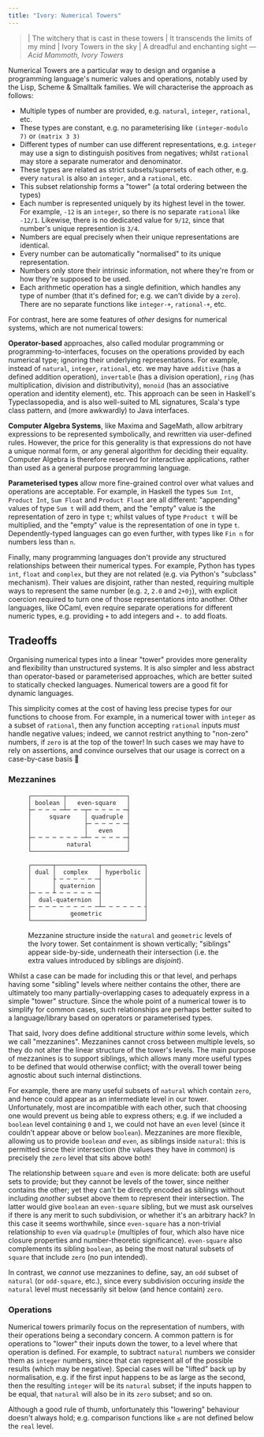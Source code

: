 ```yaml
---
title: "Ivory: Numerical Towers"
---
```


> | The witchery that is cast in these towers
> | It transcends the limits of my mind
> | Ivory Towers in the sky
> | A dreadful and enchanting sight
— <cite>Acid Mammoth, *Ivory Towers*</cite>

Numerical Towers are a particular way to design and organise a programming
language's numeric values and operations, notably used by the Lisp, Scheme &
Smalltalk families. We will characterise the approach as follows:

 - Multiple types of number are provided, e.g. `natural`, `integer`, `rational`,
   etc.
 - These types are constant, e.g. no parameterising like `(integer-modulo 7)`
   or `(matrix 3 3)`
 - Different types of number can use different representations, e.g. `integer`
   may use a sign to distinguish positives from negatives; whilst `rational` may
   store a separate numerator and denominator.
 - These types are related as strict subsets/supersets of each other, e.g. every
   `natural` is also an `integer`, and a `rational`, etc.
 - This subset relationship forms a "tower" (a total ordering between the types)
 - Each number is represented uniquely by its highest level in the tower. For
   example, `-12` is an `integer`, so there is no separate `rational` like
   `-12/1`. Likewise, there is no dedicated value for `9/12`, since that
   number's unique represention is `3/4`.
 - Numbers are equal precisely when their unique representations are identical.
 - Every number can be automatically "normalised" to its unique representation.
 - Numbers only store their intrinsic information, not where they're from or how
   they're supposed to be used.
 - Each arithmetic operation has a single definition, which handles any type of
   number (that it's defined for; e.g. we can't divide by a `zero`). There are
   no separate functions like `integer-+`, `rational-+`, etc.

For contrast, here are some features of *other* designs for numerical systems,
which are not numerical towers:

**Operator-based** approaches, also called modular programming or
programming-to-interfaces, focuses on the operations provided by each numerical
type; ignoring their underlying representations. For example, instead of
`natural`, `integer`, `rational`, etc. we may have `additive` (has a defined
addition operation), `invertable` (has a division operation), `ring` (has
multiplication, division and distributivity), `monoid` (has an associative
operation and identity element), etc. This approach can be seen in Haskell's
Typeclassopedia, and is also well-suited to ML signatures, Scala's type class
pattern, and (more awkwardly) to Java interfaces.

**Computer Algebra Systems**, like Maxima and SageMath, allow arbitrary
expressions to be represented symbolically, and rewritten via user-defined
rules. However, the price for this generality is that expressions do not have a
unique normal form, or any general algorithm for deciding their
equality. Computer Algebra is therefore reserved for interactive applications,
rather than used as a general purpose programming language.

**Parameterised types** allow more fine-grained control over what values and
operations are acceptable. For example, in Haskell the types `Sum Int`, `Product
Int`, `Sum Float` and `Product Float` are all different: "appending" values of
type `Sum t` will add them, and the "empty" value is the representation of zero
in type `t`; whilst values of type `Product t` will be multiplied, and the
"empty" value is the representation of one in type `t`. Dependently-typed
languages can go even further, with types like `Fin n` for numbers less than
`n`.

Finally, many programming languages don't provide any structured relationships
between their numerical types. For example, Python has types `int`, `float` and
`complex`, but they are not related (e.g. via Python's "subclass" mechanism).
Their values are disjoint, rather than nested, requiring multiple ways to
represent the same number (e.g. `2`, `2.0` and `2+0j`), with explicit coercion
required to turn one of those representations into another. Other languages,
like OCaml, even require separate operations for different numeric types, e.g.
providing `+` to add integers and `+.` to add floats.

## Tradeoffs ###

Organising numerical types into a linear "tower" provides more generality and
flexibility than unstructured systems. It is also simpler and less abstract than
operator-based or parameterised approaches, which are better suited to
statically checked languages. Numerical towers are a good fit for dynamic
languages.

This simplicity comes at the cost of having less precise types for our functions
to choose from. For example, in a numerical tower with `integer` as a subset of
`rational`, then any function accepting `rational` inputs *must* handle negative
values; indeed, we cannot restrict anything to "non-zero" numbers, if `zero` is
at the top of the tower! In such cases we may have to rely on assertions, and
convince ourselves that our usage is correct on a case-by-case basis 🤞

### Mezzanines ###

<figure>

```
┌─────────┬─────────────────┐
│ boolean │   even-square   │
├─ ─ ─ ─ ─┴─ ─ ─┬─ ─ ─ ─ ─ ─┤
│     square    │ quadruple │
│               ├─ ─ ─ ─ ─ ─┤
│               │   even    │
├─ ─ ─ ─ ─ ─ ─ ─┴─ ─ ─ ─ ─ ─┤
│          natural          │
└───────────────────────────┘
```

```
┌──────┬────────────┬────────────┐
│ dual │  complex   │ hyperbolic │
│      ├ ─ ─ ─ ─ ─ ─┤            │
│      │ quaternion │            │
├─ ─ ─ ┴ ─ ─ ─ ─ ─ ─┤            │
│  dual-quaternion  │            │
├─ ─ ─ ─ ─ ─ ─ ─ ─ ─┴─ ─ ─ ─ ─ ─ ┤
│           geometric            │
└────────────────────────────────┘
```

 <figcaption>

Mezzanine structure inside the `natural` and `geometric` levels of the Ivory
tower. Set containment is shown vertically; "siblings" appear side-by-side,
underneath their intersection (i.e. the extra values introduced by siblings are
*disjoint*).

 </figcaption>
</figure>

Whilst a case can be made for including this or that level, and perhaps having
some "sibling" levels where neither contains the other, there are ultimately too
many partially-overlapping cases to adequately express in a simple "tower"
structure. Since the whole point of a numerical tower is to simplify for common
cases, such relationships are perhaps better suited to a language/library based
on operators or parameterised types.

That said, Ivory does define additional structure *within* some levels, which we
call "mezzanines". Mezzanines cannot cross between multiple levels, so they do
not alter the linear structure of the tower's levels. The main purpose of
mezzanines is to support siblings, which allows many more useful types to be
defined that would otherwise conflict; with the overall tower being agnostic
about such internal distinctions.

For example, there are many useful subsets of `natural` which contain `zero`,
and hence could appear as an intermediate level in our tower. Unfortunately,
most are incompatible with each other, such that choosing one would prevent us
being able to express others; e.g. if we included a `boolean` level containing
`0` and `1`, we could not have an `even` level (since it couldn't appear above
or below `boolean`). Mezzanines are more flexible, allowing us to provide
`boolean` *and* `even`, as siblings inside `natural`: this is permitted since
their intersection (the values they have in common) is precisely the `zero`
level that sits above both!

The relationship between `square` and `even` is more delicate: both are useful
sets to provide; but they cannot be levels of the tower, since neither contains
the other; yet they can't be directly encoded as siblings without including
*another* subset above them to represent their intersection. The latter would
give `boolean` an `even-square` sibling, but we must ask ourselves if there is
any merit to such subdivision, or whether it's an arbitrary hack? In this case
it seems worthwhile, since `even-square` has a non-trivial relationship to
`even` via `quadruple` (multiples of four, which also have nice closure
properties and number-theoretic significance). `even-square` also complements
its sibling `boolean`, as being the most natural subsets of `square` that
include `zero` (no pun intended).

In contrast, we *cannot* use mezzanines to define, say, an `odd` subset of
`natural` (or `odd-square`, etc.), since every subdivision occuring *inside* the
`natural` level must necessarily sit below (and hence contain) `zero`.

### Operations ###

Numerical towers primarily focus on the representation of numbers, with their
operations being a secondary concern. A common pattern is for operations to
"lower" their inputs down the tower, to a level where that operation is defined.
For example, to subtract `natural` numbers we consider them as `integer`
numbers, since that can represent all of the possible results (which may be
negative). Special cases will be "lifted" back up by normalisation, e.g. if the
first input happens to be as large as the second, then the resulting `integer`
will be its `natural` subset; if the inputs happen to be equal, that `natural`
will also be in its `zero` subset; and so on.

Although a good rule of thumb, unfortunately this "lowering" behaviour doesn't
always hold; e.g. comparison functions like `≤` are not defined below the
`real` level.
